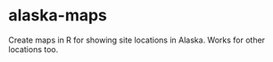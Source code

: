 # alaska-maps
Create maps in R for showing site locations in Alaska. Works for other locations too.
